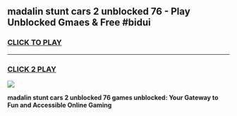 
## madalin stunt cars 2 unblocked 76 - Play Unblocked Gmaes & Free #bidui
<h3>
<a href="https://news.freeplayer.one?title=madalin_stunt_cars_2_unblocked_76&ref=24F">CLICK TO PLAY</a></h3>
<hr>

<h3>
<a href="https://news.freeplayer.one?title=madalin_stunt_cars_2_unblocked_76&ref=24F">CLICK 2 PLAY</a>
  
</h3>

<a href="https://news.freeplayer.one?title=madalin_stunt_cars_2_unblocked_76&ref=24F/"><img src="https://clearcache.store/games.png"></a>


**madalin stunt cars 2 unblocked 76 games unblocked: Your Gateway to Fun and Accessible Online Gaming**
